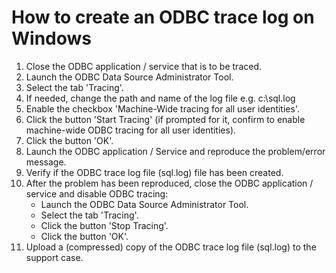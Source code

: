 # How to create an ODBC trace log on Windows

1. Close the ODBC application / service that is to be traced.
2. Launch the ODBC Data Source Administrator Tool.
3. Select the tab 'Tracing'.
4. If needed, change the path and name of the log file e.g. c:\sql.log
5. Enable the checkbox 'Machine-Wide tracing for all user identities'.
6. Click the button 'Start Tracing' (if prompted for it, confirm to enable machine-wide ODBC tracing for all user identities).
7. Click the button 'OK'.
8. Launch the ODBC application / Service and reproduce the problem/error message.
9. Verify if the ODBC trace log file (sql.log) file has been created. 
10. After the problem has been reproduced, close the ODBC application / service and disable ODBC tracing:
    - Launch the ODBC Data Source Administrator Tool.
    - Select the tab 'Tracing'.
    - Click the button 'Stop Tracing'.
    - Click the button 'OK'.
11. Upload a (compressed) copy of the ODBC trace log file (sql.log) to the support case.
